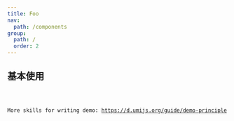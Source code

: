 ```yaml
---
title: Foo
nav:
  path: /components
group:
  path: /
  order: 2
---
```


## 基本使用

<!-- ```tsx
import React from 'react';
import { Foo } from 'cving';

export default () => <Foo title="First Demo" />;
``` -->
<code src="./example/Foo.tsx">

More skills for writing demo: https://d.umijs.org/guide/demo-principle
